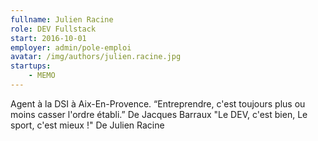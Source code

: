 ```yaml
---
fullname: Julien Racine
role: DEV Fullstack
start: 2016-10-01
employer: admin/pole-emploi
avatar: /img/authors/julien.racine.jpg
startups:
    - MEMO
---
```


  Agent à la DSI à Aix-En-Provence.
  “Entreprendre, c'est toujours plus ou moins casser l'ordre établi.” De Jacques Barraux
  "Le DEV, c'est bien, Le sport, c'est mieux !" De Julien Racine
